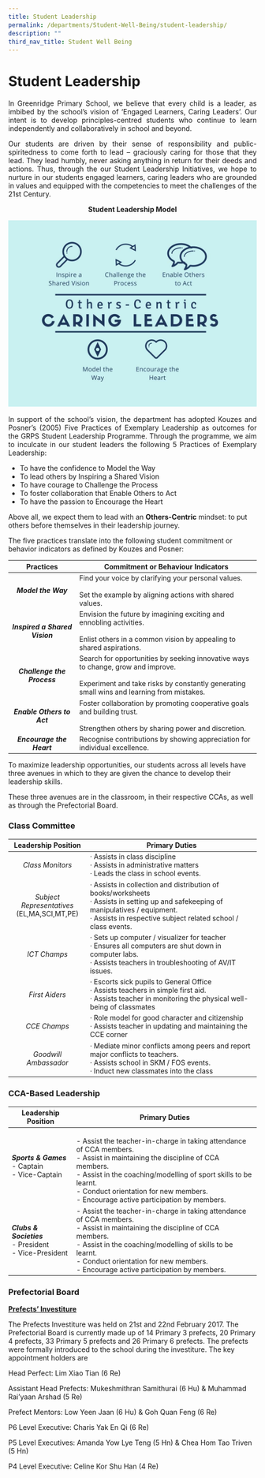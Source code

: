 ```yaml
---
title: Student Leadership
permalink: /departments/Student-Well-Being/student-leadership/
description: ""
third_nav_title: Student Well Being
---
```

# Student Leadership
<p style="text-align: justify;">In Greenridge Primary School, we believe that every child is a leader, as imbibed by the school’s vision of ‘Engaged Learners, Caring Leaders’. Our intent is to develop principles-centred students who continue to learn independently and collaboratively in school and beyond. </p>

<p style="text-align: justify;">Our students are driven by their sense of responsibility and public-spiritedness to come forth to lead – graciously caring for those that they lead. They lead humbly, never asking anything in return for their deeds and actions. Thus, through the our Student Leadership Initiatives, we hope to nurture in our students engaged learners, caring leaders who are grounded in values and equipped with the competencies to meet the challenges of the 21st Century.</p>

<p style="text-align: center;"><b>Student Leadership Model </b></p>

![](/images/Departments/Student%20Well%20Being/Student%20Leadership%20Model.jpg)


<p style="text-align: justify;">In support of the school’s vision, the department has adopted Kouzes and Posner’s (2005) Five Practices of Exemplary Leadership as outcomes for the GRPS Student Leadership Programme. Through the programme, we aim to inculcate in our student leaders the following 5 Practices of Exemplary Leadership:</p>

*   To have the confidence to Model the Way
*   To lead others by Inspiring a Shared Vision
*   To have courage to Challenge the Process
*   To foster collaboration that Enable Others to Act
*   To have the passion to Encourage the Heart

Above all, we expect them to lead with an **Others-Centric** mindset: to put others before themselves in their leadership journey.

The five practices translate into the following student commitment or behavior indicators as defined by Kouzes and Posner:

| Practices                | Commitment or Behaviour Indicators                                                                                                                                             |
|:--------------------------:|--------------------------------------------------------------------------------------------------------------------------------------------------------------------------------|
|      ***Model the Way***      | Find your voice by clarifying your personal values. <br><br>Set the example by aligning actions with shared values.                                                                |
| ***Inspired a Shared Vision*** | Envision the future by imagining exciting and ennobling activities. <br><br>Enlist others in a common vision by appealing to shared aspirations.                                   |
|   ***Challenge the Process***  | Search for opportunities by seeking innovative ways to change, grow and improve. <br><br>Experiment and take risks by constantly generating small wins and learning from mistakes. |
|   ***Enable Others to Act***   | Foster collaboration by promoting cooperative goals and building trust. <br><br>Strengthen others by sharing power and discretion.           |
|    ***Encourage the Heart***   | Recognise contributions by showing appreciation for individual excellence.           |

To maximize leadership opportunities, our students across all levels have three avenues in which to they are given the chance to develop their leadership skills. 

These three avenues are in the classroom, in their respective CCAs, as well as through the Prefectorial Board.

### Class Committee

| Leadership Position                          | Primary Duties         |
|:----------------------------------------------:|-----------------------------------------------------------------------------------------------------------------------------------------------------------------------------------------------------------------------------------|
|        *Class Monitors*      |            ·         Assists in class discipline <br>·         Assists in administrative matters <br>·         Leads the class in school events.                 |
| *Subject Representatives*<br>(EL,MA,SCI,MT,PE) | ·         Assists in collection and distribution of books/worksheets <br>·         Assists in setting up and safekeeping of manipulatives / equipment. <br>·         Assists in respective subject related school / class events. |
|    *ICT Champs*                  |                     ·         Sets up computer / visualizer for teacher <br>·         Ensures all computers are shut down in computer labs. <br>·         Assists teachers in troubleshooting of AV/IT issues.                    |
|     *First Aiders*                 |                       ·         Escorts sick pupils to General Office <br>·         Assists teachers in simple first aid. <br>·         Assists teacher in monitoring the physical well-being of classmates                       |
|       *CCE Champs*        |       ·         Role model for good character and citizenship <br>·         Assists teacher in updating and maintaining the CCE corner             |
|   *Goodwill Ambassador*     |          ·         Mediate minor conflicts among peers and report major conflicts to teachers. <br>·         Assists school in SKM / FOS events. <br>·         Induct new classmates into the class       |


### CCA-Based Leadership

| Leadership Position     | Primary Duties       |
|--------------------------------------------------------|-------------------------------------------------------------------------------------------------------------------------------------------------------------------------------------------------------------------------------------------------------------------------------------------|
| ***Sports & Games***<br>- Captain <br>- Vice-Captain             | <br>- Assist the teacher-in-charge in taking attendance of CCA members. <br>- Assist in maintaining the discipline of CCA members. <br>- Assist in the coaching/modelling of sport skills to be learnt. <br>- Conduct orientation for new members. <br>- Encourage active participation by members. |
| ***Clubs & Societies***<br>- President <br>- Vice-President<br>  | - Assist the teacher-in-charge in taking attendance of CCA members. <br>- Assist in maintaining the discipline of CCA members. <br>- Assist in the coaching/modelling of skills to be learnt. <br>- Conduct orientation for new members. <br>- Encourage active participation by members.           |

### Prefectorial Board

<b><u>Prefects’ Investiture</u></b>

The Prefects Investiture was held on 21st and 22nd February 2017. The Prefectorial Board is currently made up of 14 Primary 3 prefects, 20 Primary 4 prefects, 33 Primary 5 prefects and 26 Primary 6 prefects. The prefects were formally introduced to the school during the investiture. The key appointment holders are

  
Head Perfect: Lim Xiao Tian (6 Re)  
  
Assistant Head Prefects: Mukeshmithran Samithurai (6 Hu) & Muhammad Rai’yaan Arshad (5 Re)  
  
Prefect Mentors: Low Yeen Jaan (6 Hu) & Goh Quan Feng (6 Re)  
  
P6 Level Executive: Charis Yak En Qi (6 Re)  
  
P5 Level Executives: Amanda Yow Lye Teng (5 Hn) & Chea Hom Tao Triven (5 Hn)  
  
P4 Level Executive: Celine Kor Shu Han (4 Re)